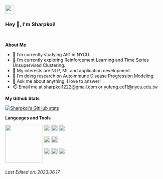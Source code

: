<img src="https://emojis.slackmojis.com/emojis/images/1579216111/7550/pikachu_wave.gif?1579216111" align="center" width="28" /> 
<h3> Hey 👋, I'm Sharpkoi!</h3>

<br />

**About Me**
- 💼 I’m currently studying AIG in NYCU.
- 🌱 I’m currently exploring Reinforcement Learning and Time Series Unsupervised Clustering.
- 🥰 My interests are NLP, ML and application development.
- 🎯 I’m doing research on Autoimmune Disease Progression Modeling.
- 💬 Ask me about anything, I love to answer!
- 📫 Email me at [sharpkoi1222@gmail.com](mailto:sharpkoi1222@gmail.com) or [yufeng.ee11@nycu.edu.tw](mailto:yufeng.ee11@nycu.edu.tw)

**My Github Stats**  

[![Sharpkoi's GitHub stats](https://github-readme-stats.vercel.app/api?username=sharpkoi&count_private=true&show_icons=true&rank_icon=github&theme=github)](https://github.com/sharpkoi/github-readme-stats)

**Languages and Tools**  

<img align="left" style="display:inline" src="http://github-profile-summary-cards.vercel.app/api/cards/most-commit-language?username=sharpkoi&theme=github" height="120px"></img>

<code><img src="https://github.com/get-icon/geticon/raw/master/icons/python.svg" height="20px" width="20px"></code>
<code><img src="https://github.com/get-icon/geticon/raw/master/icons/java.svg" height="20px" width="20px"></code>
<code><img src="https://github.com/get-icon/geticon/raw/master/icons/gopher.svg" height="20px" width="20px"></code>

<code><img src="https://github.com/get-icon/geticon/raw/master/icons/pandas-icon.svg" height="20px" width="20px"></code>
<code><img src="https://github.com/get-icon/geticon/raw/master/icons/pytorch.svg" height="20px" width="20px"></code>

<code><img src="https://github.com/get-icon/geticon/raw/master/icons/git-icon.svg" height="20px" width="20px"></code>
<code><img src="https://github.com/get-icon/geticon/raw/master/icons/docker-icon.svg" height="20px" width="20px"></code>
<code><img src="https://github.com/get-icon/geticon/raw/master/icons/postgresql.svg" height="20px" width="20px"></code>

<br />

_Last Edited on: 2023.06.17_
